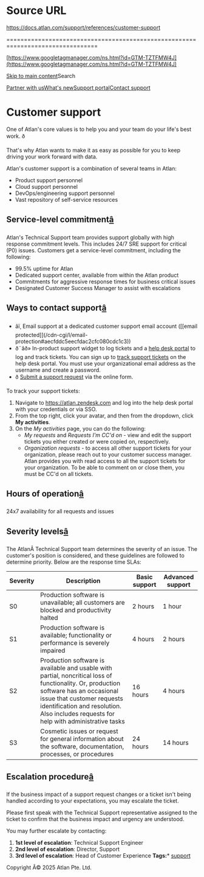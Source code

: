 # Source URL
https://docs.atlan.com/support/references/customer-support

================================================================================

<!--
canonical: https://docs.atlan.com/support/references/customer-support
link-alternate: https://docs.atlan.com/support/references/customer-support
meta-description: Learn about customer support at Atlan.
meta-docsearch:docusaurus_tag: docs-default-current
meta-docsearch:language: en
meta-docsearch:version: current
meta-docusaurus_locale: en
meta-docusaurus_tag: docs-default-current
meta-docusaurus_version: current
meta-generator: Docusaurus v3.8.1
meta-og-description: Learn about customer support at Atlan.
meta-og-locale: en
meta-og-title: Customer support | Atlan Documentation
meta-og-url: https://docs.atlan.com/support/references/customer-support
meta-twitter:card: summary_large_image
meta-viewport: width=device-width,initial-scale=1
title: Customer support | Atlan Documentation
-->

[https://www.googletagmanager.com/ns.html?id=GTM-TZTFMW4J](https://www.googletagmanager.com/ns.html?id=GTM-TZTFMW4J)

[Skip to main content](#__docusaurus_skipToContent_fallback)Search

[Partner with us](https://docs.google.com/forms/d/e/1FAIpQLScuAIhCm2GS7YFstrOjawbP8J7PUmOynQo7wI2yGCcCyEcVSw/viewform)[What's new](https://shipped.atlan.com/)[Support portal](https://atlan.zendesk.com/auth/v2/login/signin?return_to=https%3A%2F%2Fatlan.zendesk.com%2Fhc%2Fen-us&theme=hc&locale=en-us&brand_id=1900000425113&auth_origin=1900000425113%2Cfalse%2Ctrue)[Contact support](/support/submit-request)

Customer support
================

One of Atlan's core values is to help you and your team do your life's best work. ð

That's why Atlan wants to make it as easy as possible for you to keep driving your work forward with data.

Atlan's customer support is a combination of several teams in Atlan:

* Product support personnel
* Cloud support personnel
* DevOps/engineering support personnel
* Vast repository of self\-service resources

Service\-level commitment[â](#service-level-commitment "Direct link to Service-level commitment")
---------------------------------------------------------------------------------------------------

Atlan's Technical Support team provides support globally with high response commitment levels. This includes 24/7 SRE support for critical (P0\) issues. Customers get a service\-level commitment, including the following:

* 99\.5% uptime for Atlan
* Dedicated support center, available from within the Atlan product
* Commitments for aggressive response times for business critical issues
* Designated Customer Success Manager to assist with escalations

Ways to contact support[â](#ways-to-contact-support "Direct link to Ways to contact support")
-----------------------------------------------------------------------------------------------

* âï¸ Email support at a dedicated customer support email account ([\[email protected]](/cdn-cgi/l/email-protection#aecfddc5eecfdac2cfc080cdc1c3))
* ð¨âð» In\-product support widget to log tickets and a [help desk portal](https://atlan.zendesk.com) to log and track tickets. You can sign up to [track support tickets](https://support.zendesk.com/hc/en-us/articles/4408846805530-Submitting-and-tracking-requests-in-the-help-center-Customer-Portal#topic_qgd_mqd_yy) on the help desk portal. You must use your organizational email address as the username and create a password.
* ð [Submit a support request](/support/submit-request) via the online form.

To track your support tickets:

1. Navigate to <https://atlan.zendesk.com> and log into the help desk portal with your credentials or via SSO.
2. From the top right, click your avatar, and then from the dropdown, click **My activities**.
3. On the *My activities* page, you can do the following:
    * *My requests* and *Requests I'm CC'd on* \- view and edit the support tickets you either created or were copied on, respectively.
    * *Organization requests* \- to access all other support tickets for your organization, please reach out to your customer success manager. Atlan provides you with read access to all the support tickets for your organization. To be able to comment on or close them, you must be CC'd on all tickets.

Hours of operation[â](#hours-of-operation "Direct link to Hours of operation")
--------------------------------------------------------------------------------

24x7 availability for all requests and issues

Severity levels[â](#severity-levels "Direct link to Severity levels")
-----------------------------------------------------------------------

The AtlanÂ Technical Support team determines the severity of an issue. The customer's position is considered, and these guidelines are followed to determine priority. Below are the response time SLAs:

| Severity | Description | Basic support | Advanced support |
| --- | --- | --- | --- |
| S0 | Production software is unavailable; all customers are blocked and productivity halted | 2 hours | 1 hour |
| S1 | Production software is available; functionality or performance is severely impaired | 4 hours | 2 hours |
| S2 | Production software is available and usable with partial, noncritical loss of functionality. Or, production software has an occasional issue that customer requests identification and resolution. Also includes requests for help with administrative tasks | 16 hours | 4 hours |
| S3 | Cosmetic issues or request for general information about the software, documentation, processes, or procedures | 24 hours | 14 hours |

Escalation procedure[â](#escalation-procedure "Direct link to Escalation procedure")
--------------------------------------------------------------------------------------

If the business impact of a support request changes or a ticket isn't being handled according to your expectations, you may escalate the ticket.

Please first speak with the Technical Support representative assigned to the ticket to confirm that the business impact and urgency are understood.

You may further escalate by contacting:

1. **1st level of escalation**: Technical Support Engineer
2. **2nd level of escalation**: Director, Support
3. **3rd level of escalation**: Head of Customer Experience
**Tags:*** [support](/tags/support)

Copyright Â© 2025 Atlan Pte. Ltd.

